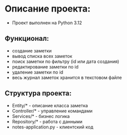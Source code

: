 # Описание проекта:
* Проект выполнен на Python 3.12
## Функционал:
* создание заметки
* вывод списка всех заметок
* поиск заметки по фильтру (id или дата создания)
* редактирование заметки по id
* удаление заметки по id
* весь журнал заметок хранится в текстовом файле
## Структура проекта:
* Entity/* - описание класса заметка
* Controller/* - управление командами
* Services/* - бизнес логика
* Repository/* - работа с данными
* notes-application.py - клиентский код
